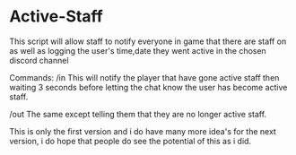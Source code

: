 # Active-Staff
This script will allow staff to notify everyone in game that there are staff on as well as logging the user's time,date they went active in the chosen discord channel

Commands:
/in This will notify the player that have gone active staff then waiting 3 seconds before letting the chat know the user has become active staff.

/out The same except telling them that they are no longer active staff.

This is only the first version and i do have many more idea's for the next version, i do hope that people do see the potential of this as i did.
